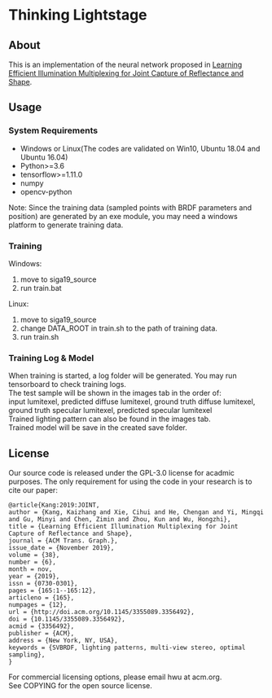 # Thinking Lightstage
## About
This is an implementation of the neural network proposed in [Learning Efficient Illumination Multiplexing for Joint Capture of Reflectance and Shape](http://www.cad.zju.edu.cn/home/hwu/publications/jointcap/project.html).

## Usage
### System Requirements
- Windows or Linux(The codes are validated on Win10, Ubuntu 18.04 and Ubuntu 16.04)
- Python>=3.6
- tensorflow>=1.11.0
- numpy
- opencv-python

Note: Since the training data (sampled points with BRDF parameters and position) are generated by an exe module, you may need a windows platform to generate training data.

### Training
Windows: 
1. move to siga19_source 
2. run train.bat  
  
Linux: 
1. move to siga19_source 
2. change DATA_ROOT in train.sh to the path of training data. 
3. run train.sh

### Training Log & Model
When training is started, a log folder will be generated. You may run tensorboard to check training logs.  
The test sample will be shown in the images tab in the order of:  
input lumitexel, predicted diffuse lumitexel, ground truth diffuse lumitexel, ground truth specular lumitexel, predicted specular lumitexel  
Trained lighting pattern can also be found in the images tab.  
Trained model will be save in the created save folder.  

## License

Our source code is released under the GPL-3.0 license for acadmic purposes. The only requirement for using the code in your research is to cite our paper:

    @article{Kang:2019:JOINT,
    author = {Kang, Kaizhang and Xie, Cihui and He, Chengan and Yi, Mingqi and Gu, Minyi and Chen, Zimin and Zhou, Kun and Wu, Hongzhi},
    title = {Learning Efficient Illumination Multiplexing for Joint Capture of Reflectance and Shape},
    journal = {ACM Trans. Graph.},
    issue_date = {November 2019},
    volume = {38},
    number = {6},
    month = nov,
    year = {2019},
    issn = {0730-0301},
    pages = {165:1--165:12},
    articleno = {165},
    numpages = {12},
    url = {http://doi.acm.org/10.1145/3355089.3356492},
    doi = {10.1145/3355089.3356492},
    acmid = {3356492},
    publisher = {ACM},
    address = {New York, NY, USA},
    keywords = {SVBRDF, lighting patterns, multi-view stereo, optimal sampling},
    } 

For commercial licensing options, please email hwu at acm.org.   
See COPYING for the open source license.
